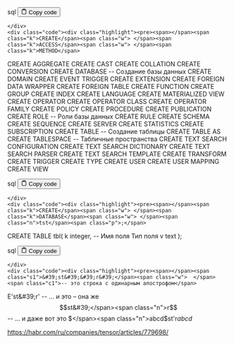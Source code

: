 <div class="code-element">
    <div class="lang-line">
        <text>sql</text>
        <button class="copy-button"
        onclick="copyCode(this)">
    <svg stroke="currentColor"
         fill="none"
         stroke-width="2"
         viewBox="0 0 24 24"
         stroke-linecap="round"
         stroke-linejoin="round"
         class="h-4 w-4"
         height="1em"
         width="1em"
         xmlns="http://www.w3.org/2000/svg">
        <path d="M16 4h2a2 2 0 0 1 2 2v14a2 2 0 0 1-2 2H6a2 2 0 0 1-2-2V6a2 2 0 0 1 2-2h2"></path>
        <rect x="8" y="2" width="8" height="4" rx="1" ry="1"></rect>
    </svg>
    <text>Copy code</text>
</button>

    </div>
    <div class="code"><div class="highlight"><pre><span></span><span class="k">CREATE</span><span class="w"> </span><span class="k">ACCESS</span><span class="w"> </span><span class="k">METHOD</span>
<span class="k">CREATE</span><span class="w"> </span><span class="k">AGGREGATE</span>
<span class="k">CREATE</span><span class="w"> </span><span class="k">CAST</span>
<span class="k">CREATE</span><span class="w"> </span><span class="k">COLLATION</span>
<span class="k">CREATE</span><span class="w"> </span><span class="k">CONVERSION</span>
<span class="k">CREATE</span><span class="w"> </span><span class="k">DATABASE</span><span class="w"> </span><span class="c1">-- Создание базы данных</span>
<span class="k">CREATE</span><span class="w"> </span><span class="k">DOMAIN</span>
<span class="k">CREATE</span><span class="w"> </span><span class="n">EVENT</span><span class="w"> </span><span class="k">TRIGGER</span>
<span class="k">CREATE</span><span class="w"> </span><span class="n">EXTENSION</span>
<span class="k">CREATE</span><span class="w"> </span><span class="k">FOREIGN</span><span class="w"> </span><span class="k">DATA</span><span class="w"> </span><span class="n">WRAPPER</span>
<span class="k">CREATE</span><span class="w"> </span><span class="k">FOREIGN</span><span class="w"> </span><span class="k">TABLE</span>
<span class="k">CREATE</span><span class="w"> </span><span class="k">FUNCTION</span>
<span class="k">CREATE</span><span class="w"> </span><span class="k">GROUP</span>
<span class="k">CREATE</span><span class="w"> </span><span class="k">INDEX</span>
<span class="k">CREATE</span><span class="w"> </span><span class="k">LANGUAGE</span>
<span class="k">CREATE</span><span class="w"> </span><span class="n">MATERIALIZED</span><span class="w"> </span><span class="k">VIEW</span>
<span class="k">CREATE</span><span class="w"> </span><span class="k">OPERATOR</span>
<span class="k">CREATE</span><span class="w"> </span><span class="k">OPERATOR</span><span class="w"> </span><span class="k">CLASS</span>
<span class="k">CREATE</span><span class="w"> </span><span class="k">OPERATOR</span><span class="w"> </span><span class="n">FAMILY</span>
<span class="k">CREATE</span><span class="w"> </span><span class="n">POLICY</span>
<span class="k">CREATE</span><span class="w"> </span><span class="k">PROCEDURE</span>
<span class="k">CREATE</span><span class="w"> </span><span class="n">PUBLICATION</span>
<span class="k">CREATE</span><span class="w"> </span><span class="k">ROLE</span><span class="w"> </span><span class="c1">-- Роли базы данных</span>
<span class="k">CREATE</span><span class="w"> </span><span class="k">RULE</span>
<span class="k">CREATE</span><span class="w"> </span><span class="k">SCHEMA</span>
<span class="k">CREATE</span><span class="w"> </span><span class="n">SEQUENCE</span>
<span class="k">CREATE</span><span class="w"> </span><span class="n">SERVER</span>
<span class="k">CREATE</span><span class="w"> </span><span class="k">STATISTICS</span>
<span class="k">CREATE</span><span class="w"> </span><span class="n">SUBSCRIPTION</span>
<span class="k">CREATE</span><span class="w"> </span><span class="k">TABLE</span><span class="w"> </span><span class="c1">-- Создание таблицы</span>
<span class="k">CREATE</span><span class="w"> </span><span class="k">TABLE</span><span class="w"> </span><span class="k">AS</span>
<span class="k">CREATE</span><span class="w"> </span><span class="n">TABLESPACE</span><span class="w"> </span><span class="c1">-- Табличные пространства</span>
<span class="k">CREATE</span><span class="w"> </span><span class="nb">TEXT</span><span class="w"> </span><span class="k">SEARCH</span><span class="w"> </span><span class="n">CONFIGURATION</span>
<span class="k">CREATE</span><span class="w"> </span><span class="nb">TEXT</span><span class="w"> </span><span class="k">SEARCH</span><span class="w"> </span><span class="k">DICTIONARY</span>
<span class="k">CREATE</span><span class="w"> </span><span class="nb">TEXT</span><span class="w"> </span><span class="k">SEARCH</span><span class="w"> </span><span class="n">PARSER</span>
<span class="k">CREATE</span><span class="w"> </span><span class="nb">TEXT</span><span class="w"> </span><span class="k">SEARCH</span><span class="w"> </span><span class="k">TEMPLATE</span>
<span class="k">CREATE</span><span class="w"> </span><span class="k">TRANSFORM</span>
<span class="k">CREATE</span><span class="w"> </span><span class="k">TRIGGER</span>
<span class="k">CREATE</span><span class="w"> </span><span class="k">TYPE</span>
<span class="k">CREATE</span><span class="w"> </span><span class="k">USER</span>
<span class="k">CREATE</span><span class="w"> </span><span class="k">USER</span><span class="w"> </span><span class="n">MAPPING</span>
<span class="k">CREATE</span><span class="w"> </span><span class="k">VIEW</span>
</pre></div></div>
</div>

<div class="code-element">
    <div class="lang-line">
        <text>sql</text>
        <button class="copy-button"
        onclick="copyCode(this)">
    <svg stroke="currentColor"
         fill="none"
         stroke-width="2"
         viewBox="0 0 24 24"
         stroke-linecap="round"
         stroke-linejoin="round"
         class="h-4 w-4"
         height="1em"
         width="1em"
         xmlns="http://www.w3.org/2000/svg">
        <path d="M16 4h2a2 2 0 0 1 2 2v14a2 2 0 0 1-2 2H6a2 2 0 0 1-2-2V6a2 2 0 0 1 2-2h2"></path>
        <rect x="8" y="2" width="8" height="4" rx="1" ry="1"></rect>
    </svg>
    <text>Copy code</text>
</button>

    </div>
    <div class="code"><div class="highlight"><pre><span></span><span class="k">CREATE</span><span class="w"> </span><span class="k">DATABASE</span><span class="w"> </span><span class="n">tst</span><span class="p">;</span>

<span class="k">CREATE</span><span class="w"> </span><span class="k">TABLE</span><span class="w"> </span><span class="n">tbl</span><span class="p">(</span>
<span class="w">    </span><span class="n">k</span><span class="w"> </span><span class="nb">integer</span><span class="p">,</span><span class="w">  </span><span class="c1">-- Имя поля Тип поля</span>
<span class="w">    </span><span class="n">v</span><span class="w"> </span><span class="nb">text</span>
<span class="p">);</span>
</pre></div></div>
</div>

<div class="code-element">
    <div class="lang-line">
        <text>sql</text>
        <button class="copy-button"
        onclick="copyCode(this)">
    <svg stroke="currentColor"
         fill="none"
         stroke-width="2"
         viewBox="0 0 24 24"
         stroke-linecap="round"
         stroke-linejoin="round"
         class="h-4 w-4"
         height="1em"
         width="1em"
         xmlns="http://www.w3.org/2000/svg">
        <path d="M16 4h2a2 2 0 0 1 2 2v14a2 2 0 0 1-2 2H6a2 2 0 0 1-2-2V6a2 2 0 0 1 2-2h2"></path>
        <rect x="8" y="2" width="8" height="4" rx="1" ry="1"></rect>
    </svg>
    <text>Copy code</text>
</button>

    </div>
    <div class="code"><div class="highlight"><pre><span></span><span class="s1">&#39;st&#39;&#39;r&#39;</span><span class="w">  </span><span class="c1">-- это строка с одинарным апострофом</span>
<span class="n">E</span><span class="s1">&#39;st\&#39;</span><span class="n">r</span><span class="s1">&#39; -- ... и это – она же</span>
<span class="s1">$$st&#39;</span><span class="n">r$$</span><span class="w"> </span><span class="c1">-- ... и даже вот это</span>
<span class="err">$</span><span class="n">abcd$st</span><span class="err">&#39;</span><span class="n">r$abcd$</span>
</pre></div></div>
</div>

<p><a href="https://habr.com/ru/companies/tensor/articles/779698/">https://habr.com/ru/companies/tensor/articles/779698/</a></p>